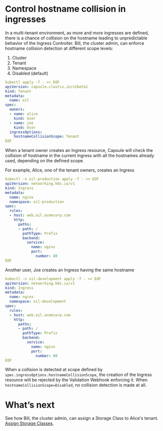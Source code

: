 # Control hostname collision in ingresses
In a multi-tenant environment, as more and more ingresses are defined, there is a chance of collision on the hostname leading to unpredictable behavior of the Ingress Controller. Bill, the cluster admin, can enforce hostname collision detection at different scope levels:

1. Cluster
2. Tenant
3. Namespace
4. Disabled (default)

```yaml
kubectl apply -f - << EOF
apiVersion: capsule.clastix.io/v1beta1
kind: Tenant
metadata:
  name: oil
spec:
  owners:
  - name: alice
    kind: User
  - name: joe
    kind: User
  ingressOptions:
    hostnameCollisionScope: Tenant
EOF
```

When a tenant owner creates an Ingress resource, Capsule will check the collision of hostname in the current ingress with all the hostnames already used, depending on the defined scope.

For example, Alice, one of the tenant owners, creates an Ingress


```yaml
kubectl -n oil-production apply -f - << EOF
apiVersion: networking.k8s.io/v1
kind: Ingress
metadata:
  name: nginx
  namespace: oil-production
spec:
  rules:
  - host: web.oil.acmecorp.com
    http:
      paths:
      - path: /
        pathType: Prefix
        backend:
          service:
            name: nginx
            port:
              number: 80
EOF
```

Another user, Joe creates an Ingress having the same hostname

```yaml
kubectl -n oil-development apply -f - << EOF
apiVersion: networking.k8s.io/v1
kind: Ingress
metadata:
  name: nginx
  namespace: oil-development
spec:
  rules:
  - host: web.oil.acmecorp.com
    http:
      paths:
      - path: /
        pathType: Prefix
        backend:
          service:
            name: nginx
            port:
              number: 80
EOF
```

When a collision is detected at scope defined by `spec.ingressOptions.hostnameCollisionScope`, the creation of the Ingress resource will be rejected by the Validation Webhook enforcing it. When `hostnameCollisionScope=Disabled`, no collision detection is made at all.

# What’s next
See how Bill, the cluster admin, can assign a Storage Class to Alice's tenant. [Assign Storage Classes](./storage-classes.md).
